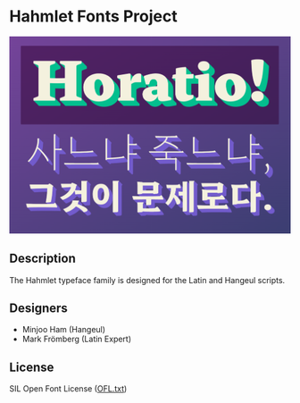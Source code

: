 # Hahmlet Fonts Project

![Hahmlet Fonts for Latin and Hangeul](documentation/sample-01.png)

## Description

The Hahmlet typeface family is designed for the Latin and Hangeul scripts.

## Designers

* Minjoo Ham (Hangeul)
* Mark Frömberg (Latin Expert)

## License

SIL Open Font License ([OFL.txt](OFL.txt))
